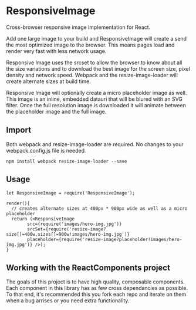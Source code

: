 # ResponsiveImage

Cross-browser responsive image implementation for React.

Add one large image to your build and ResponsiveImage will create a send the
most optimized image to the browser. This means pages load and render very fast
with less network usage.

Responsive Image uses the srcset to allow the browser to know about all the
size variations and to download the best image for the screen size,
pixel density and network speed. Webpack and the resize-image-loader will create
alternate sizes at build time.

Responsive Image will optionally create a micro placeholder image as well. This
image is an inline, embedded datauri that will be blured with an SVG filter.
Once the full resolution image is downloaded it will animate between the
placeholder image and the full image.

## Import

Both webpack and resize-image-loader are required. No changes to your
webpack.config.js file is needed.

```
npm install webpack resize-image-loader --save
```

## Usage

```
let ResponsiveImage = require('ResponsiveImage');

render(){
  // creates alternate sizes at 400px * 900px wide as well as a micro placeholder
  return (<ResponsiveImage
		src={require('images/hero-img.jpg')}
		srcSet={require('resize-image?size[]=400w,sizes[]=900w!images/hero-img.jpg')}
		placeholder={require('resize-image?placeholder!images/hero-img.jpg')} />);
}
```


## Working with the ReactComponents project

The goals of this project is to have high quality, composable
components. Each component in this library has as few
cross dependancies as possible. To that end, it's recommended
this you fork each repo and iterate on them when a bug arrises or
you need extra functionality. 

